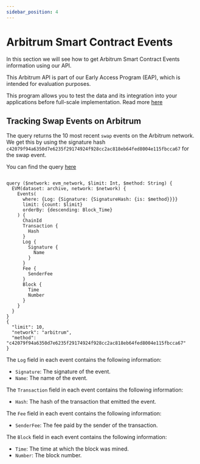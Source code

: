 ```yaml
---
sidebar_position: 4
---
```


# Arbitrum Smart Contract Events

In this section we will see how to get Arbitrum Smart Contract Events information using our API.

This Arbitrum API is part of our Early Access Program (EAP), which is intended for evaluation purposes.

This program allows you to test the data and its integration into your applications before full-scale implementation. Read more [here](https://docs.bitquery.io/docs/graphql/dataset/EAP/)

<head>
<meta name="title" content="Arbitrum Smart Contract Events & logs API"/>

<meta name="description" content="Get Arbitrum Smart Contract Event data using Events API. Explore events in-depth using detailed information of events."/>

<meta name="keywords" content="Arbitrum, Smart contract events, USDT contract, Arbitrum event monitoring, Event signature, event timestamp, event tracking, Contract signature, Arbitrum event"/>

<meta name="robots" content="index, follow"/>
<meta http-equiv="Content-Type" content="text/html; charset=utf-8"/>
<meta name="language" content="English"/>

<!-- Open Graph / Facebook -->
<meta property="og:type" content="website" />

<meta property="og:title" content="Arbitrum Smart Contract Events & logs API" />

<meta property="og:description" content="Get Arbitrum Smart Contract Event data using Events API. Explore events in-depth using detailed information of events."/>

<!-- Twitter -->
<meta property="twitter:card" content="summary_large_image" />

<meta property="twitter:title" content="Arbitrum Smart Contract Events & logs API" />

<meta property="twitter:description" content="Get Arbitrum Smart Contract Event data using Events API. Explore events in-depth using detailed information of events." />
</head>

## Tracking Swap Events on Arbitrum

The query returns the 10 most recent `swap` events on the Arbitrum network. We get this by using the signature hash `c42079f94a6350d7e6235f29174924f928cc2ac818eb64fed8004e115fbcca67` for the swap event.

You can find the query [here](https://ide.bitquery.io/Swap-Events-Arbitrum)

```

query ($network: evm_network, $limit: Int, $method: String) {
  EVM(dataset: archive, network: $network) {
    Events(
      where: {Log: {Signature: {SignatureHash: {is: $method}}}}
      limit: {count: $limit}
      orderBy: {descending: Block_Time}
    ) {
      ChainId
      Transaction {
        Hash
      }
      Log {
        Signature {
          Name
        }
      }
      Fee {
        SenderFee
      }
      Block {
        Time
        Number
      }
    }
  }
}
{
  "limit": 10,
  "network": "arbitrum",
  "method": "c42079f94a6350d7e6235f29174924f928cc2ac818eb64fed8004e115fbcca67"
}
```

The `Log` field in each event contains the following information:

- `Signature`: The signature of the event.
- `Name`: The name of the event.

The `Transaction` field in each event contains the following information:

- `Hash`: The hash of the transaction that emitted the event.

The `Fee` field in each event contains the following information:

- `SenderFee`: The fee paid by the sender of the transaction.

The `Block` field in each event contains the following information:

- `Time`: The time at which the block was mined.
- `Number`: The block number.
